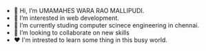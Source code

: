 - 👋 Hi, I’m UMAMAHES WARA RAO MALLIPUDI.
- 👀 I’m interested in web development.
- 🌱 I’m currently studing computer scinece engineering in chennai.
- 💞️ I’m looking to collaborate on new skills
- ❤  I'm intrested to learn some thing in this busy world.

<!---
umesh-9/umesh-9 is a ✨ special ✨ repository because its `README.md` (this file) appears on your GitHub profile.
You can click the Preview link to take a look at your changes.
--->
